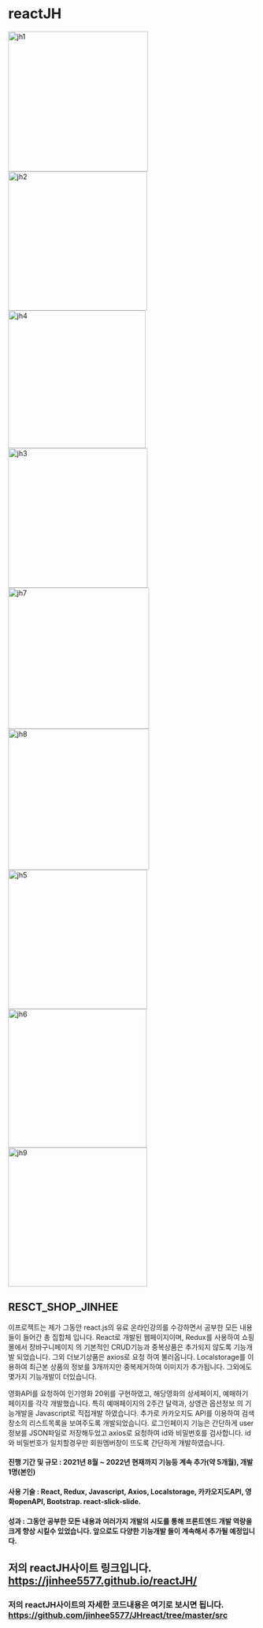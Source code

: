 # reactJH

<img width="284" alt="jh1" src="https://github.com/jinhee5577/reactJH/assets/82584287/149ebe70-cb92-4f82-b0a1-54819e518629">
<img width="282" alt="jh2" src="https://github.com/jinhee5577/reactJH/assets/82584287/7206ecac-c38a-4bd2-9d8d-740686e2373d">
<img width="279" alt="jh4" src="https://github.com/jinhee5577/reactJH/assets/82584287/dd0cf2f7-403d-4385-9244-f73766a04eb3">
<img width="283" alt="jh3" src="https://github.com/jinhee5577/reactJH/assets/82584287/4018ee3d-f480-4e11-90a6-80863ec66dbe">
<img width="286" alt="jh7" src="https://github.com/jinhee5577/reactJH/assets/82584287/e337b76f-4cfd-404c-bf20-9ce032c9a82d">
<img width="286" alt="jh8" src="https://github.com/jinhee5577/reactJH/assets/82584287/aab87be2-9e8e-45e4-8aec-d5fd482aa389">
<img width="282" alt="jh5" src="https://github.com/jinhee5577/reactJH/assets/82584287/066b7602-e2b0-4ed2-8b2b-770b93034b5b">
<img width="281" alt="jh6" src="https://github.com/jinhee5577/reactJH/assets/82584287/a6e130d6-4b90-4128-9c14-fc4939904e88">
<img width="282" alt="jh9" src="https://github.com/jinhee5577/reactJH/assets/82584287/47d781be-289d-4ce6-9567-3a354f19a907">



## RESCT_SHOP_JINHEE
이프로젝트는 제가 그동안 react.js의 유료 온라인강의를 수강하면서 공부한 모든 내용들이 들어간 총 집합체 입니다. 
React로 개발된 웹페이지이며, Redux를 사용하여 쇼핑몰에서 장바구니페이지 의 기본적인 CRUD기능과 중복상품은 추가되지 않도록 기능개발 되었습니다. 
그외 더보기상품은 axios로 요청 하여 불러옵니다. Localstorage를 이용하여 최근본 상품의 정보를 3개까지만 중복제거하여 이미지가 추가됩니다.
그외에도 몇가지 기능개발이 더있습니다. 

영화API를 요청하여 인기영화 20위를 구현하였고, 해당영화의 상세페이지, 예매하기 페이지를 각각 개발했습니다.
특히 예매페이지의 2주간 달력과, 상영관 옵션정보 의 기능개발을 Javascript로 직접개발 하였습니다.
추가로 카카오지도 API를 이용하여 검색장소의 리스트목록을 보여주도록 개발되었습니다.
로그인페이지 기능은 간단하게 user정보를 JSON파일로 저장해두었고 axios로 요청하여 id와 비밀번호를 검사합니다. 
id와 비밀번호가 일치할경우만 회원멤버창이 뜨도록 간단하게 개발하였습니다.


#### 진행 기간 및 규모 : 2021년 8월 ~ 2022년 현재까지 기능등 계속 추가(약 5개월), 개발 1명(본인)
#### 사용 기술 : React, Redux, Javascript, Axios, Localstorage, 카카오지도API, 영화openAPI, Bootstrap. react-slick-slide.
#### 성과 : 그동안 공부한 모든 내용과 여러가지 개발의 시도를 통해 프론트엔드 개발 역량을 크게 향상 시킬수 있었습니다. 앞으로도 다양한 기능개발 들이 계속해서 추가될 예정입니다.

## 저의 reactJH사이트 링크입니다. https://jinhee5577.github.io/reactJH/
### 저의 reactJH사이트의 자세한 코드내용은 여기로 보시면 됩니다. https://github.com/jinhee5577/JHreact/tree/master/src 

